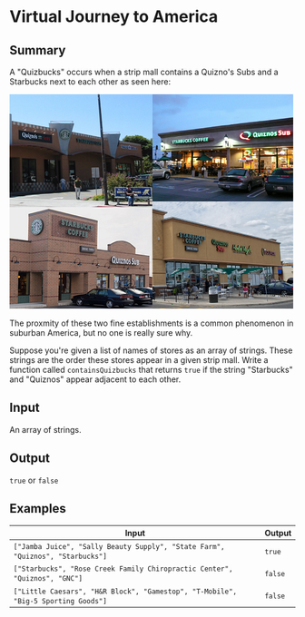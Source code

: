 # Virtual Journey to America

## Summary

A "Quizbucks" occurs when a strip mall contains a Quizno's Subs and a Starbucks next to each other as seen here:

![Quizbucks as seen in the wild](./quizbucks.jpg)

The proxmity of these two fine establishments is a common phenomenon in suburban America, but no one is really sure why.

Suppose you're given a list of names of stores as an array of strings. These strings are the order these stores appear in a given strip mall. Write a function called `containsQuizbucks` that returns `true` if the string "Starbucks" and "Quiznos" appear adjacent to each other.

## Input

An array of strings.

## Output

`true` or `false`

## Examples

| Input | Output |
| --- | --- |
| `["Jamba Juice", "Sally Beauty Supply", "State Farm", "Quiznos", "Starbucks"]` | `true` |
| `["Starbucks", "Rose Creek Family Chiropractic Center", "Quiznos", "GNC"]` | `false` |
| `["Little Caesars", "H&R Block", "Gamestop", "T-Mobile", "Big-5 Sporting Goods"]` | `false` |
